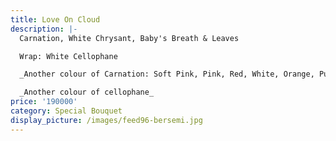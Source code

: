 ```yaml
---
title: Love On Cloud
description: |-
  Carnation, White Chrysant, Baby's Breath & Leaves

  Wrap: White Cellophane

  _Another colour of Carnation: Soft Pink, Pink, Red, White, Orange, Purple_

  _Another colour of cellophane_
price: '190000'
category: Special Bouquet
display_picture: /images/feed96-bersemi.jpg
---
```



